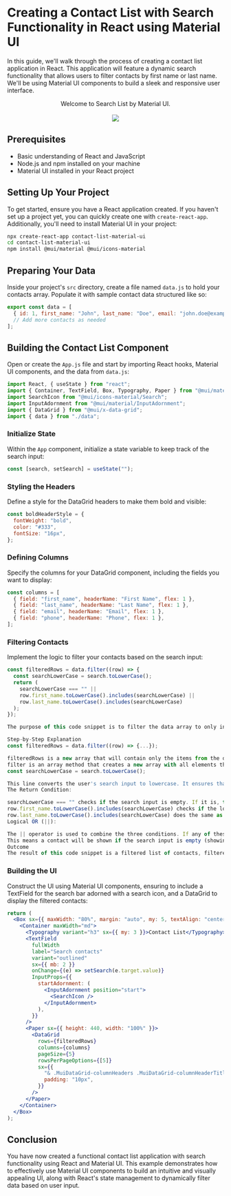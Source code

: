 # Creating a Contact List with Search Functionality in React using Material UI

In this guide, we'll walk through the process of creating a contact list application in React. This application will feature a dynamic search functionality that allows users to filter contacts by first name or last name. We'll be using Material UI components to build a sleek and responsive user interface.


<div align="center">Welcome to Search List by Material UI. </div>
<br/>
<div align="center">
<kbd>
<img src="img.png">
</kbd>
</div>


## Prerequisites

- Basic understanding of React and JavaScript
- Node.js and npm installed on your machine
- Material UI installed in your React project

## Setting Up Your Project

To get started, ensure you have a React application created. If you haven't set up a project yet, you can quickly create one with `create-react-app`. Additionally, you'll need to install Material UI in your project:

```bash
npx create-react-app contact-list-material-ui
cd contact-list-material-ui
npm install @mui/material @mui/icons-material
```

## Preparing Your Data

Inside your project's `src` directory, create a file named `data.js` to hold your contacts array. Populate it with sample contact data structured like so:

```javascript
export const data = [
  { id: 1, first_name: "John", last_name: "Doe", email: "john.doe@example.com", phone: "123-456-7890" },
  // Add more contacts as needed
];
```

## Building the Contact List Component

Open or create the `App.js` file and start by importing React hooks, Material UI components, and the data from `data.js`:

```javascript
import React, { useState } from "react";
import { Container, TextField, Box, Typography, Paper } from "@mui/material";
import SearchIcon from "@mui/icons-material/Search";
import InputAdornment from "@mui/material/InputAdornment";
import { DataGrid } from "@mui/x-data-grid";
import { data } from "./data";
```

### Initialize State

Within the `App` component, initialize a state variable to keep track of the search input:

```javascript
const [search, setSearch] = useState("");
```

### Styling the Headers

Define a style for the DataGrid headers to make them bold and visible:

```javascript
const boldHeaderStyle = {
  fontWeight: "bold",
  color: "#333",
  fontSize: "16px",
};
```

### Defining Columns

Specify the columns for your DataGrid component, including the fields you want to display:

```javascript
const columns = [
  { field: "first_name", headerName: "First Name", flex: 1 },
  { field: "last_name", headerName: "Last Name", flex: 1 },
  { field: "email", headerName: "Email", flex: 1 },
  { field: "phone", headerName: "Phone", flex: 1 },
];
```

### Filtering Contacts

Implement the logic to filter your contacts based on the search input:

```javascript
const filteredRows = data.filter((row) => {
  const searchLowerCase = search.toLowerCase();
  return (
    searchLowerCase === "" ||
    row.first_name.toLowerCase().includes(searchLowerCase) ||
    row.last_name.toLowerCase().includes(searchLowerCase)
  );
});

The purpose of this code snippet is to filter the data array to only include contacts that match what the user types into the search input. The matching criteria apply to both the first_name and last_name fields of each contact.

Step-by-Step Explanation
const filteredRows = data.filter((row) => {...});

filteredRows is a new array that will contain only the items from the data array that satisfy the condition specified in the filter method.
filter is an array method that creates a new array with all elements that pass the test implemented by the provided function.
const searchLowerCase = search.toLowerCase();

This line converts the user's search input to lowercase. It ensures that the search is case-insensitive. For instance, searching for "john" will also return "John" or "JOHN".
The Return Condition:

searchLowerCase === "" checks if the search input is empty. If it is, this condition is true, and no filtering is applied. All contacts are included because the user hasn't typed anything to filter by.
row.first_name.toLowerCase().includes(searchLowerCase) checks if the lowercase version of the contact's first name includes the lowercase search string. For example, if a user types "jo", this condition will be true for a contact with the first name "John".
row.last_name.toLowerCase().includes(searchLowerCase) does the same as the above but for the contact's last name. It checks if the lowercase version of the last name contains the lowercase search string.
Logical OR (||):

The || operator is used to combine the three conditions. If any of these conditions is true, the filter method will include the current row (contact) in the filteredRows array.
This means a contact will be shown if the search input is empty (showing all contacts), or if either the first name or last name matches the search input.
Outcome
The result of this code snippet is a filtered list of contacts, filteredRows, where each contact's first name or last name (or both) contains the string that the user has entered in the search input, ignoring case differences. This filtered list is then used to display the contacts that match the search criteria, providing a dynamic search functionality within the React application.
```

### Building the UI

Construct the UI using Material UI components, ensuring to include a TextField for the search bar adorned with a search icon, and a DataGrid to display the filtered contacts:

```jsx
return (
  <Box sx={{ maxWidth: "80%", margin: "auto", my: 5, textAlign: "center" }}>
    <Container maxWidth="md">
      <Typography variant="h3" sx={{ my: 3 }}>Contact List</Typography>
      <TextField
        fullWidth
        label="Search contacts"
        variant="outlined"
        sx={{ mb: 2 }}
        onChange={(e) => setSearch(e.target.value)}
        InputProps={{
          startAdornment: (
            <InputAdornment position="start">
              <SearchIcon />
            </InputAdornment>
          ),
        }}
      />
      <Paper sx={{ height: 440, width: "100%" }}>
        <DataGrid
          rows={filteredRows}
          columns={columns}
          pageSize={5}
          rowsPerPageOptions={[5]}
          sx={{
            "& .MuiDataGrid-columnHeaders .MuiDataGrid-columnHeaderTitle": boldHeaderStyle,
            padding: "10px",
          }}
        />
      </Paper>
    </Container>
  </Box>
);
```

## Conclusion

You have now created a functional contact list application with search functionality using React and Material UI. This example demonstrates how to effectively use Material UI components to build an intuitive and visually appealing UI, along with React's state management to dynamically filter data based on user input.

